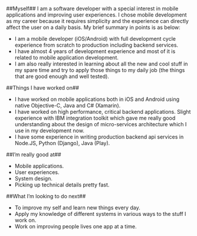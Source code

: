 ##Myself##
I am a software developer with a special interest in mobile applications and improving user experiences. I chose mobile development as my career because it requires simplicity and the experience can directly affect the user on a daily basis. My brief summary in points is as below:

- I am a mobile developer (iOS/Android) with full development cycle experience from scratch to production including backend services. 
- I have almost 4 years of development experience and most of it is related to mobile application development.
- I am also really interested in learning about all the new and cool stuff in my spare time and try to apply those things to my daily job (the things that are good enough and well tested).

##Things I have worked on##
- I have worked on mobile applications both in iOS and Android using native Objective-C, Java and C# (Xamarin).
- I have worked on high performance, critical backend applications. Slight experience with IBM integration toolkit which gave me really good understanding about the design of micro-services architecture which I use in my development now. 
- I have some experience in writing production backend api services in Node.JS, Python (Django), Java (Play).

##I’m really good at##
- Mobile applications.
- User experiences.
- System design.
- Picking up technical details pretty fast.

##What I’m looking to do next##
- To improve my self and learn new things every day.
- Apply my knowledge of different systems in various ways to the stuff I work on.
- Work on improving people lives one app at a time.
